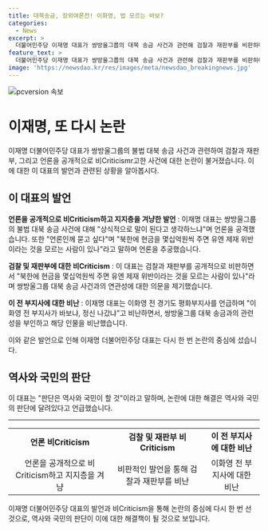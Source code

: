 ```yaml
---
title: 대북송금, 장외여론전! 이화영, 법 모르는 바보?
categories:
  - News
excerpt: >
  더불어민주당 이재명 대표가 쌍방울그룹의 대북 송금 사건과 관련해 검찰과 재판부를 비판하며 언론을 추궁했다. 이 대표는 이화영 전 경기도 평화부지사의 대북 송금 관련 발언을 비판하며 이를 바보로 표현하고, 자신의 대북 송금과의 관련성을 부정했다. 하지만 재판부는 이 대표의 대북 송금과 방북 추진을 연결했다. 논란 속에서 이 대표는 국민과 역사의 판단을 기다리겠다고 언급했다.
feature_text: >
  더불어민주당 이재명 대표가 쌍방울그룹의 대북 송금 사건과 관련해 검찰과 재판부를 비판하며 언론을 추궁했다. 이 대표는 이화영 전 경기도 평화부지사의 대북 송금 관련 발언을 비판하며 이를 바보로 표현하고, 자신의 대북 송금과의 관련성을 부정했다. 하지만 재판부는 이 대표의 대북 송금과 방북 추진을 연결했다. 논란 속에서 이 대표는 국민과 역사의 판단을 기다리겠다고 언급했다.
image: 'https://newsdao.kr/res/images/meta/newsdao_breakingnews.jpg'
---
```


<p><img src="https://newsdao.kr/res/images/meta/newsdao_breakingnews.jpg" alt="pcversion 속보" /></p>

<h1 data-ke-size="size26"><b>이재명, 또 다시 논란</b></h1>

<p data-ke-size="size16">이재명 더불어민주당 대표가 쌍방울그룹의 불법 대북 송금 사건과 관련하여 검찰과 재판부, 그리고 언론을 공개적으로 비Criticismr고한 사건에 대한 논란이 불거졌습니다. 이에 대한 이 대표의 발언과 관련된 상황을 알아봅시다.</p>

<h2 data-ke-size="size24"><b>이 대표의 발언</b></h2>

<p data-ke-size="size16"><b>언론을 공개적으로 비Criticism하고 지지층을 겨냥한 발언</b> : 이재명 대표는 쌍방울그룹의 불법 대북 송금 사건에 대해 "상식적으로 말이 된다고 생각하느냐"며 언론을 공격했습니다. 또한 "언론인께 묻고 싶다"며 "북한에 현금을 몇십억원씩 주면 유엔 제재 위반이라는 것을 모르는 사람이 있나"라고 말하며 언론을 추궁했습니다.</p>

<p data-ke-size="size16"><b>검찰 및 재판부에 대한 비Criticism</b> : 이 대표는 검찰과 재판부를 공개적으로 비판하면서 "북한에 현금을 몇십억원씩 주면 유엔 제재 위반이라는 것을 모르는 사람이 있나"라며 쌍방울그룹 대북 송금 사건과의 연관성에 대한 의문을 제기했습니다.</p>

<p data-ke-size="size16"><b>이 전 부지사에 대한 비난</b> : 이재명 대표는 이화영 전 경기도 평화부지사를 언급하며 "이화영 전 부지사가 바보냐, 정신 나갔냐"고 비난하면서, 쌍방울그룹 대북 송금과의 관련성을 부인하고 해당 인물을 비난했습니다.</p>

<p data-ke-size="size16">이와 같은 발언으로 인해 이재명 더불어민주당 대표는 다시 한 번 논란의 중심에 섰습니다.</p>

<h2 data-ke-size="size24">역사와 국민의 판단</h2>

<p data-ke-size="size16">이 대표는 "판단은 역사와 국민이 할 것"이라고 말하며, 논란에 대한 해결은 역사와 국민의 판단에 달려있다고 언급했습니다.</p>

<hr data-ke-size="size19">

<table>
  <tr>
    <td style="text-align: center; height: 17px;"><b>언론 비Criticism</b></td>
    <td style="text-align: center; height: 17px;"><b>검찰 및 재판부 비Criticism</b></td>
    <td style="text-align: center; height: 17px;"><b>이 전 부지사에 대한 비난</b></td>
  </tr>
  <tr>
    <td style="text-align: center; height: 17px;">언론을 공개적으로 비Criticism하고 지지층을 겨냥</td>
    <td style="text-align: center; height: 17px;">비판적인 발언을 통해 검찰과 재판부를 비난</td>
    <td style="text-align: center; height: 17px;">이화영 전 부지사에 대한 비난</td>
  </tr>
</table>

<p data-ke-size="size16">이재명 더불어민주당 대표의 발언과 비Criticism을 통해 논란의 중심에 다시 한 번 선 것으로, 역사와 국민의 판단이 이에 대한 해결책이 될 것으로 보입니다.</p>

<p data-ke-size="size16">&nbsp;</p>

